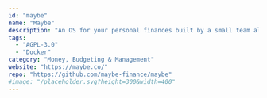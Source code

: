 ```yaml
---
id: "maybe"
name: "Maybe"
description: "An OS for your personal finances built by a small team alongside an incredible community."
tags:
  - "AGPL-3.0"
  - "Docker"
category: "Money, Budgeting & Management"
website: "https://maybe.co/"
repo: "https://github.com/maybe-finance/maybe"
#image: "/placeholder.svg?height=300&width=400"
---
```


